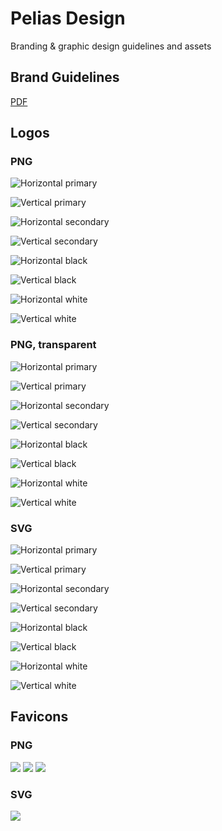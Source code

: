# Pelias Design

Branding &amp; graphic design guidelines and assets

## Brand Guidelines

[PDF](./Pelias_Brand_Guideliness_RGB.pdf)

## Logos

### PNG

![Horizontal primary](./logo/pelias/Pelias%20Logo%20PNG/Pelias%20-%20Logo_horizontal_primary.png)


![Vertical primary](./logo/pelias/Pelias%20Logo%20PNG/Pelias%20-%20Logo_vertical_primary.png)

![Horizontal secondary](./logo/pelias/Pelias%20Logo%20PNG/Pelias%20-%20Logo_horizontal_secondary.png)


![Vertical secondary](./logo/pelias/Pelias%20Logo%20PNG/Pelias%20-%20Logo_vertical_secondary.png)

![Horizontal black](./logo/pelias/Pelias%20Logo%20PNG/Pelias%20-%20Logo_horizontal_black.png)


![Vertical black](./logo/pelias/Pelias%20Logo%20PNG/Pelias%20-%20Logo_vertical_black.png)

![Horizontal white](./logo/pelias/Pelias%20Logo%20PNG/Pelias%20-%20Logo_horizontal_white.png)


![Vertical white](./logo/pelias/Pelias%20Logo%20PNG/Pelias%20-%20Logo_vertical_white.png)

### PNG, transparent

![Horizontal primary](./logo/pelias/Pelias%20Logo%20PNG%20Transparent/Pelias%20-%20Logo%20-%20Transparent_horizontal_primary.png)


![Vertical primary](./logo/pelias/Pelias%20Logo%20PNG%20Transparent/Pelias%20-%20Logo%20-%20Transparent_vertical_primary.png)

![Horizontal secondary](./logo/pelias/Pelias%20Logo%20PNG%20Transparent/Pelias%20-%20Logo%20-%20Transparent_horizontal_secondary.png)


![Vertical secondary](./logo/pelias/Pelias%20Logo%20PNG%20Transparent/Pelias%20-%20Logo%20-%20Transparent_vertical_secondary.png)

![Horizontal black](./logo/pelias/Pelias%20Logo%20PNG%20Transparent/Pelias%20-%20Logo%20-%20Transparent_horizontal_black.png)


![Vertical black](./logo/pelias/Pelias%20Logo%20PNG%20Transparent/Pelias%20-%20Logo%20-%20Transparent_vertical_black.png)

![Horizontal white](./logo/pelias/Pelias%20Logo%20PNG%20Transparent/Pelias%20-%20Logo%20-%20Transparent_horizontal_white.png)


![Vertical white](./logo/pelias/Pelias%20Logo%20PNG%20Transparent/Pelias%20-%20Logo%20-%20Transparent_vertical_white.png)

### SVG

![Horizontal primary](./logo/pelias/Pelias%20Logo%20SVG/Pelias%20-%20Logo_horizontal_primary.svg)


![Vertical primary](./logo/pelias/Pelias%20Logo%20SVG/Pelias%20-%20Logo_vertical_primary.svg)

![Horizontal secondary](./logo/pelias/Pelias%20Logo%20SVG/Pelias%20-%20Logo_horizontal_secondary.svg)


![Vertical secondary](./logo/pelias/Pelias%20Logo%20SVG/Pelias%20-%20Logo_vertical_secondary.svg)

![Horizontal black](./logo/pelias/Pelias%20Logo%20SVG/Pelias%20-%20Logo_horizontal_black.svg)


![Vertical black](./logo/pelias/Pelias%20Logo%20SVG/Pelias%20-%20Logo_vertical_black.svg)

![Horizontal white](./logo/pelias/Pelias%20Logo%20SVG/Pelias%20-%20Logo_horizontal_white.svg)


![Vertical white](./logo/pelias/Pelias%20Logo%20SVG/Pelias%20-%20Logo_vertical_white.svg)

## Favicons

### PNG

![](./logo/pelias/Favicon/Favicon-PNG/Favicon_16x16.png) ![](./logo/pelias/Favicon/Favicon-PNG/Favicon_32x32.png) ![](./logo/pelias/Favicon/Favicon-PNG/Favicon_64x64.png)

### SVG

![](./logo/pelias/Favicon/Favicon-SVG/Favicon_16x16.svg)
